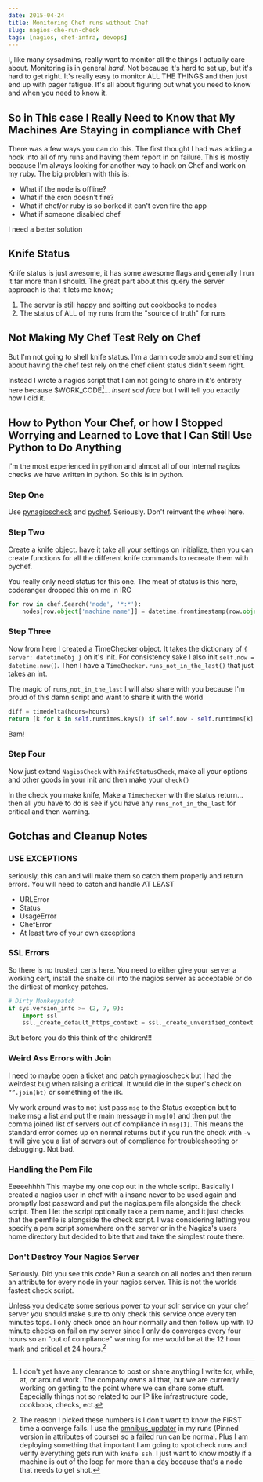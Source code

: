 ```yaml
---
date: 2015-04-24
title: Monitoring Chef runs without Chef
slug: nagios-che-run-check
tags: [nagios, chef-infra, devops]
---
```


I, like many sysadmins, really want to monitor all the things I actually care about. Monitoring is in general _hard_. Not because it's hard to set up, but it's hard to get right. It's really easy to monitor ALL THE THINGS and then just end up with pager fatigue. It's all about figuring out what you need to know and when you need to know it.

## So in This case I Really Need to Know that My Machines Are Staying in compliance with Chef

There was a few ways you can do this. The first thought I had was adding a hook into all of my runs and having them report in on failure. This is mostly because I'm always looking for another way to hack on Chef and work on my ruby. The big problem with this is:

- What if the node is offline?
- What if the cron doesn't fire?
- What if chef/or ruby is so borked it can't even fire the app
- What if someone disabled chef

I need a better solution

## Knife Status

Knife status is just awesome, it has some awesome flags and generally I run it far more than I should. The great part about this query the server approach is that it lets me know;

1. The server is still happy and spitting out cookbooks to nodes
2. The status of ALL of my runs from the "source of truth" for runs

## Not Making My Chef Test Rely on Chef

But I'm not going to shell knife status. I'm a damn code snob and something about having the chef test rely on the chef client status didn't seem right.

Instead I wrote a nagios script that I am not going to share in it's entirety here because $WORK_CODE[^WORKCODE]… _insert sad face_ but I will tell you exactly how I did it.

[^WORKCODE]: I don't yet have any clearance to post or share anything I write for, while, at, or around work. The company owns all that, but we are currently working on getting to the point where we can share some stuff. Especially things not so related to our IP like infrastructure code, cookbook, checks, ect.

## How to Python Your Chef, or how I Stopped Worrying and Learned to Love that I Can Still Use Python to Do Anything

I'm the most experienced in python and almost all of our internal nagios checks we have written in python. So this is in python.

### Step One

Use [pynagioscheck](https://github.com/saj/pynagioscheck) and [pychef](https://github.com/coderanger/pychef). Seriously. Don't reinvent the wheel here.

### Step Two

Create a knife object. have it take all your settings on initialize, then you can create functions for all the different knife commands to recreate them with pychef.

You really only need status for this one. The meat of status is this here, coderanger dropped this on me in IRC

```python
for row in chef.Search('node', '*:*'):
    nodes[row.object['machine name']] = datetime.fromtimestamp(row.object['ohai_time'])
```

### Step Three

Now from here I created a TimeChecker object. It takes the dictionary of `{ server: datetimeObj }` on it's init. For consistency sake I also init `self.now = datetime.now()`. Then I have a `TimeChecker.runs_not_in_the_last()` that just takes an int.

The magic of `runs_not_in_the_last` I will also share with you because I'm proud of this damn script and want to share it with the world

```python
diff = timedelta(hours=hours)
return [k for k in self.runtimes.keys() if self.now - self.runtimes[k] > diff]
```

Bam!

### Step Four

Now just extend `NagiosCheck` with `KnifeStatusCheck`, make all your options and other goods in your init and then make your `check()`

In the check you make knife, Make a `Timechecker` with the status return… then all you have to do is see if you have any `runs_not_in_the_last` for critical and then warning.

## Gotchas and Cleanup Notes

### USE EXCEPTIONS

seriously, this can and will make them so catch them properly and return errors. You will need to catch and handle AT LEAST

- URLError
- Status
- UsageError
- ChefError
- At least two of your own exceptions

### SSL Errors

So there is no trusted_certs here. You need to either give your server a working cert, install the snake oil into the nagios server as acceptable or do the dirtiest of monkey patches.

```python
# Dirty Monkeypatch
if sys.version_info >= (2, 7, 9):
    import ssl
    ssl._create_default_https_context = ssl._create_unverified_context
```

But before you do this think of the children!!!

### Weird Ass Errors with Join

I need to maybe open a ticket and patch pynagioscheck but I had the weirdest bug when raising a critical. It would die in the super's check on `“”.join(bt)` or something of the ilk.

My work around was to not just pass `msg` to the Status exception but to make msg a list and put the main message in `msg[0]` and then put the comma joined list of servers out of compliance in `msg[1]`. This means the standard error comes up on normal returns but if you run the check with `-v` it will give you a list of servers out of compliance for troubleshooting or debugging. Not bad.

### Handling the Pem File

Eeeeehhhh This maybe my one cop out in the whole script. Basically I created a nagios user in chef with a insane never to be used again and promptly lost password and put the nagios.pem file alongside the check script. Then I let the script optionally take a pem name, and it just checks that the pemfile is alongside the check script. I was considering letting you specify a pem script somewhere on the server or in the Nagios's users home directory but decided to bite that and take the simplest route there.

### Don't Destroy Your Nagios Server

Seriously. Did you see this code? Run a search on all nodes and then return an attribute for every node in your nagios server. This is not the worlds fastest check script.

Unless you dedicate some serious power to your solr service on your chef server you should make sure to only check this service once every ten minutes tops. I only check once an hour normally and then follow up with 10 minute checks on fail on my server since I only do converges every four hours so an "out of compliance" warning for me would be at the 12 hour mark and critical at 24 hours.[^MATH]

[^MATH]: The reason I picked these numbers is I don't want to know the FIRST time a converge fails. I use the [omnibus_updater](https://supermarket.chef.io/cookbooks/omnibus_updater) in my runs (Pinned version in attributes of course) so a failed run can be normal. Plus I am deploying something that important I am going to spot check runs and verify everything gets run with `knife ssh`. I just want to know mostly if a machine is out of the loop for more than a day because that's a node that needs to get shot.
